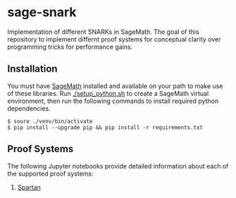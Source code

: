 # sage-snark
Implementation of different SNARKs in SageMath. The goal of this repository to implement differnt proof systems for conceptual clarity over programming tricks for performance gains.

## Installation

You must have [SageMath](https://www.sagemath.org/) installed and available on your path to make use of these libraries. Run [./setup_python.sh](./setup_python.sh) to create a SageMath virtual environment, then run the following commands to install required python dependencies.

```shell
$ soure ./venv/bin/activate
$ pip install --upgrade pip && pip install -r requirements.txt
```

## Proof Systems

The following Jupyter notebooks provide detailed information about each of the supported proof systems:

1. [Spartan](./spartan.ipynb)

